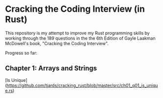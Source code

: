 # Cracking the Coding Interview (in Rust)

This repository is my attempt to improve my Rust programming skills by working through the 189 questions in the the 6th Edition of Gayle Laakman McDowell's book, "Cracking the Coding Interview".

Progress so far:

## Chapter 1: Arrays and Strings
[Is Unique] (https://github.com/tjards/cracking_rust/blob/master/src/ch01_q01_is_unique.rs)


